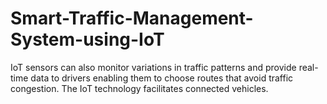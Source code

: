 # Smart-Traffic-Management-System-using-IoT
IoT sensors can also monitor variations in traffic patterns and provide real-time data to drivers enabling them to choose routes that avoid traffic congestion. The IoT technology facilitates connected vehicles. 
